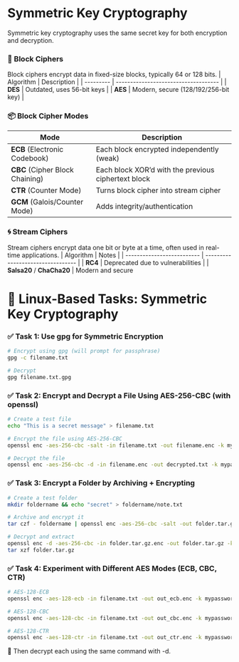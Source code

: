 #  Symmetric Key Cryptography
Symmetric key cryptography uses the same secret key for both encryption and decryption.
### 🧊 Block Ciphers
Block ciphers encrypt data in fixed-size blocks, typically 64 or 128 bits.
| Algorithm | Description                          |
| --------- | ------------------------------------ |
| **DES**   | Outdated, uses 56-bit keys           |
| **AES**   | Modern, secure (128/192/256-bit key) |
### 📦 Block Cipher Modes
| Mode                            | Description                                         |
| ------------------------------- | --------------------------------------------------- |
| **ECB** (Electronic Codebook)   | Each block encrypted independently (weak)           |
| **CBC** (Cipher Block Chaining) | Each block XOR’d with the previous ciphertext block |
| **CTR** (Counter Mode)          | Turns block cipher into stream cipher               |
| **GCM** (Galois/Counter Mode)   | Adds integrity/authentication                       |
### 🌀 Stream Ciphers
Stream ciphers encrypt data one bit or byte at a time, often used in real-time applications.
| Algorithm                  | Notes                             |
| -------------------------- | --------------------------------- |
| **RC4**                    | Deprecated due to vulnerabilities |
| **Salsa20** / **ChaCha20** | Modern and secure     

# 🐧 Linux-Based Tasks: Symmetric Key Cryptography
### ✅ Task 1: Use gpg for Symmetric Encryption
```bash
# Encrypt using gpg (will prompt for passphrase)
gpg -c filename.txt

# Decrypt
gpg filename.txt.gpg
```
### ✅ Task 2: Encrypt and Decrypt a File Using AES-256-CBC (with openssl)
```bash
# Create a test file
echo "This is a secret message" > filename.txt

# Encrypt the file using AES-256-CBC
openssl enc -aes-256-cbc -salt -in filename.txt -out filename.enc -k mypassword

# Decrypt the file
openssl enc -aes-256-cbc -d -in filename.enc -out decrypted.txt -k mypassword
```
### ✅ Task 3: Encrypt a Folder by Archiving + Encrypting
```bash 
# Create a test folder
mkdir foldername && echo "secret" > foldername/note.txt

# Archive and encrypt it
tar czf - foldername | openssl enc -aes-256-cbc -salt -out folder.tar.gz.enc -k mypassword

# Decrypt and extract
openssl enc -d -aes-256-cbc -in folder.tar.gz.enc -out folder.tar.gz -k mypassword
tar xzf folder.tar.gz
```
### ✅ Task 4: Experiment with Different AES Modes (ECB, CBC, CTR)
```bash
# AES-128-ECB
openssl enc -aes-128-ecb -in filename.txt -out out_ecb.enc -k mypassword

# AES-128-CBC
openssl enc -aes-128-cbc -in filename.txt -out out_cbc.enc -k mypassword

# AES-128-CTR
openssl enc -aes-128-ctr -in filename.txt -out out_ctr.enc -k mypassword
```
📌 Then decrypt each using the same command with -d.























